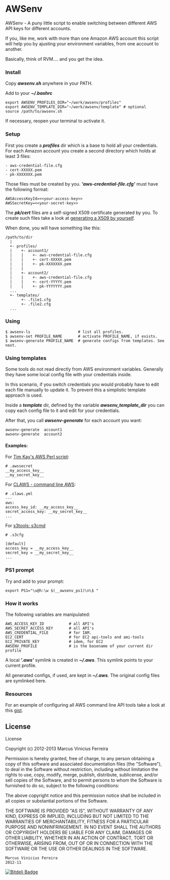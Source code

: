 AWSenv
======

AWSenv - A puny little script to enable switching between different AWS API keys
for different accounts.


If you, like me, work with more than one Amazon AWS account this script will help
you by ajusting your environment variables, from one account to another.


Basically, think of RVM.... and you get the idea.


### Install

Copy _**awsenv.sh**_ anywhere in your PATH.

Add to your _**~/.bashrc**_

    export AWSENV_PROFILES_DIR="~/work/awsenv/profiles"
    export AWSENV_TEMPLATE_DIR="~/work/awsenv/template" # optional
    source /path/to/awsenv.sh


If necessary, reopen your terminal to activate it.


### Setup

First you create a *__profiles__* dir which is a base to hold all your credentials.
For each Amazon account you create a second directory which holds at least 3 files:

    - aws-credential-file.cfg
    - cert-XXXXX.pem
    - pk-XXXXXXX.pem


Those files must be created by you. *__'aws-credential-file.cfg'__* must have the
following format:


    AWSAccessKeyId=<<your-access-key>>
    AWSSecretKey=<<your-secret-key>>


The *__pk/cert__* files are a self-signed X509 certificate generated by you. To
create such files take a look at [generating a X509 by yourself]().


When done, you will have something like this:


    /path/to/dir
      |
      +- profiles/
      |    +- account1/
      |    |    +- aws-credential-file.cfg
      |    |    +- cert-XXXXX.pem
      |    |    +- pk-XXXXXXX.pem
      |    |
      |    +- account2/
      |    |    +- aws-credential-file.cfg
      |    |    +- cert-YYYYY.pem
      |    |    +- pk-YYYYYYY.pem
      ...
      +- templates/
           +- .file1.cfg
           +- .file2.cfg
      ...


### Using

    $ awsenv-ls                     # list all profiles.
    $ awsenv-set PROFILE_NAME       # activate PROFILE_NAME, if exists.
    $ awsenv-generate PROFILE_NAME  # generate configs from templates. See next.



### Using templates

Some tools do not read directly from AWS environment variables. Generally they
have some local config file with your credentials inside.

In this scenario, if you switch credentials you would probably have to edit each
file manually to update it. To prevent this a simplistic template approach is
used.

Inside a *__template__* dir, defined by the variable *__awsenv_template_dir__*
you can copy each config file to it and edit for your credentials.

After that, you call *__awsenv-generate__* for each account you want:


    awsenv-generate  account1
    awsenv-generate  account2


#### Examples:

For [Tim Kay's AWS Perl script](http://timkay.com/aws/):

    # .awssecret
    __my_access_key__
    __my_secret_key__



For [CLAWS - command line AWS](https://github.com/wbailey/claws):

    # .claws.yml
    ---
    aws:
    access_key_id: __my_access_key__
    secret_access_key: __my_secret_key__
    ...



For [s3tools: s3cmd](http://s3tools.org/s3cmd)

    # .s3cfg

    [default]
    access_key = __my_access_key__
    secret_key = __my_secret_key__
    ...


### PS1 prompt


Try and add to your prompt:

    export PS1="\u@h:\w $(__awsenv_ps1)\n\$ "



### How it works


The following variables are manipulated:


    AWS_ACCESS_KEY_ID           # all API's
    AWS_SECRET_ACCESS_KEY       # all API's
    AWS_CREDENTIAL_FILE         # for IAM.
    EC2_CERT                    # for EC2 api-tools and ami-tools
    EC2_PRIVATE_KEY             # idem, for EC2
    AWSENV_PROFILE              # is the basename of your current dir profile


A local *__'.aws'__* symlink is created in *__~/.aws__*. This symlink points
to your current profile.

All generated configs, if used, are kept in *__~/.aws__*. The original config
files are symlinked here.


### Resources


For an example of configuring all AWS command line API tools take a look at
this [gist](https://gist.github.com/4177779).



## License

License

Copyright (c) 2012-2013 Marcus Vinicius Ferreira

Permission is hereby granted, free of charge, to any person obtaining a copy of
this software and associated documentation files (the "Software"), to deal in
the Software without restriction, including without limitation the rights to
use, copy, modify, merge, publish, distribute, sublicense, and/or sell copies
of the Software, and to permit persons to whom the Software is furnished to do
so, subject to the following conditions:

The above copyright notice and this permission notice shall be included in all
copies or substantial portions of the Software.

THE SOFTWARE IS PROVIDED "AS IS", WITHOUT WARRANTY OF ANY KIND, EXPRESS OR
IMPLIED, INCLUDING BUT NOT LIMITED TO THE WARRANTIES OF MERCHANTABILITY,
FITNESS FOR A PARTICULAR PURPOSE AND NONINFRINGEMENT. IN NO EVENT SHALL THE
AUTHORS OR COPYRIGHT HOLDERS BE LIABLE FOR ANY CLAIM, DAMAGES OR OTHER
LIABILITY, WHETHER IN AN ACTION OF CONTRACT, TORT OR OTHERWISE, ARISING FROM,
OUT OF OR IN CONNECTION WITH THE SOFTWARE OR THE USE OR OTHER DEALINGS IN THE
SOFTWARE.


    Marcus Vinicius Fereira
    2012-11



[![Bitdeli Badge](https://d2weczhvl823v0.cloudfront.net/mv/awsenv/trend.png)](https://bitdeli.com/free "Bitdeli Badge")

